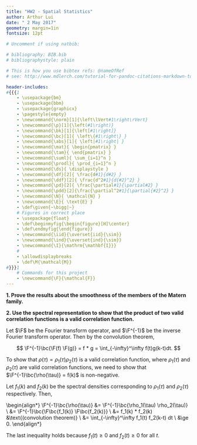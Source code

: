 ```yaml
---
title: "HW2 - Spatial Statistics"
author: Arthur Lui
date: " 2 May 2017"
geometry: margin=1in
fontsize: 12pt

# Uncomment if using natbib:

# bibliography: BIB.bib
# bibliographystyle: plain 

# This is how you use bibtex refs: @nameOfRef
# see: http://www.mdlerch.com/tutorial-for-pandoc-citations-markdown-to-latex.html

header-includes: 
#{{{1
    - \usepackage{bm}
    - \usepackage{bbm}
    - \usepackage{graphicx}
    - \pagestyle{empty}
    - \newcommand{\norm}[1]{\left\lVert#1\right\rVert}
    - \newcommand{\p}[1]{\left(#1\right)}
    - \newcommand{\bk}[1]{\left[#1\right]}
    - \newcommand{\bc}[1]{ \left\{#1\right\} }
    - \newcommand{\abs}[1]{ \left|#1\right| }
    - \newcommand{\mat}{ \begin{pmatrix} }
    - \newcommand{\tam}{ \end{pmatrix} }
    - \newcommand{\suml}{ \sum_{i=1}^n }
    - \newcommand{\prodl}{ \prod_{i=1}^n }
    - \newcommand{\ds}{ \displaystyle }
    - \newcommand{\df}[2]{ \frac{d#1}{d#2} }
    - \newcommand{\ddf}[2]{ \frac{d^2#1}{d{#2}^2} }
    - \newcommand{\pd}[2]{ \frac{\partial#1}{\partial#2} }
    - \newcommand{\pdd}[2]{\frac{\partial^2#1}{\partial{#2}^2} }
    - \newcommand{\N}{ \mathcal{N} }
    - \newcommand{\E}{ \text{E} }
    - \def\given{~\bigg|~}
    # Figures in correct place
    - \usepackage{float}
    - \def\beginmyfig{\begin{figure}[H]\center}
    - \def\endmyfig{\end{figure}}
    - \newcommand{\iid}{\overset{iid}{\sim}}
    - \newcommand{\ind}{\overset{ind}{\sim}}
    - \newcommand{\I}{\mathrm{\mathbf{I}}}
    #
    - \allowdisplaybreaks
    - \def\M{\mathcal{M}}
#}}}1
    # Commands for this project
    - \newcommand{\F}{\mathcal{F}}
---
```


[comment]: <> (%
  These are comments
%)

**1. Prove the results about the smoothness of the members of the Matern family.**

**2. Use the spectral representation to show that the product of two valid
     correlation functions is a valid correlation function.**

Let $\F$ be the Fourier transform operator, and $\F^{-1}$ be the inverse 
Fourier transform operator.  Then by the convolution theorem,

$$
\F^{-1}\bc{\F(f) \F(g)} = f * g = \int_{-\infty}^\infty f(t)g(k-t)dt.
$$

To show that $\rho(\tau) = \rho_1(\tau)\rho_2(\tau)$ is a valid
correlation function, where $\rho_1(\tau)$ and $\rho_2(\tau)$ are 
valid correlation functions, we need to show that 
$\F^{-1}\bc{\rho(\tau)} = f(k)$ is non-negative.

Let $f_1(k)$ and $f_2(k)$ be the spectral densities corresponding to
$\rho_1(\tau)$ and $\rho_2(\tau)$ respectively. Then,

\begin{align*}
\F^{-1}\bc{\rho(\tau)} &= \F^{-1}\bc{\rho_1(\tau) \rho_2(\tau)}  \\
&= \F^{-1}\bc{\F\bc{f_1(k)} \F\bc{f_2(k)}} \\
&= f_1(k) * f_2(k) &\text{(convolution theorem)} \\
&= \int_{-\infty}^\infty f_1(t) f_2(k-t) dt \\
&\ge 0.
\end{align*}

The last inequality holds because $f_1(t) \ge 0$ and $f_2(t) \ge 0$ 
for all $t$.
